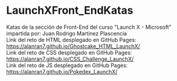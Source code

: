 # LaunchXFront_EndKatas
Katas de la sección de Front-End del curso "Launch X - Microsoft" impartida por: Juan Rodrigo Martínez Plascencia <br>
Link del reto de HTML desplegado en GitHub Pages: https://alanran7.github.io/Ghostcake_HTML_LaunchX/ <br>
Link del reto de CSS desplegado en GitHub Pages: https://alanran7.github.io/CSS_Challenge_LaunchX/ <br>
Link del reto de JS desplegado en GitHub Pages: https://alanran7.github.io/Pokedex_LaunchX/ <br>
